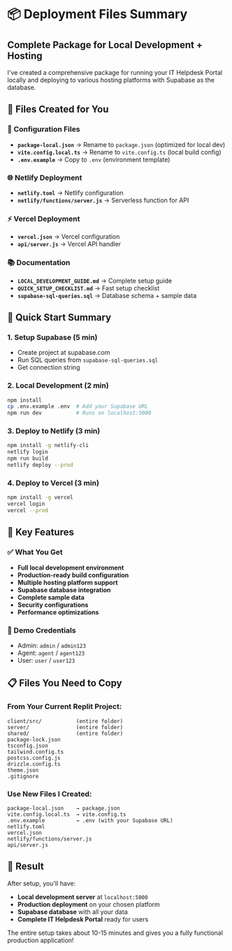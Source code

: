 # 📦 Deployment Files Summary
## Complete Package for Local Development + Hosting

I've created a comprehensive package for running your IT Helpdesk Portal locally and deploying to various hosting platforms with Supabase as the database.

## 📁 Files Created for You

### 🔧 Configuration Files
- **`package-local.json`** → Rename to `package.json` (optimized for local dev)
- **`vite.config.local.ts`** → Rename to `vite.config.ts` (local build config)
- **`.env.example`** → Copy to `.env` (environment template)

### 🌐 Netlify Deployment
- **`netlify.toml`** → Netlify configuration
- **`netlify/functions/server.js`** → Serverless function for API

### ⚡ Vercel Deployment  
- **`vercel.json`** → Vercel configuration
- **`api/server.js`** → Vercel API handler

### 📚 Documentation
- **`LOCAL_DEVELOPMENT_GUIDE.md`** → Complete setup guide
- **`QUICK_SETUP_CHECKLIST.md`** → Fast setup checklist
- **`supabase-sql-queries.sql`** → Database schema + sample data

## 🚀 Quick Start Summary

### 1. Setup Supabase (5 min)
- Create project at supabase.com
- Run SQL queries from `supabase-sql-queries.sql`
- Get connection string

### 2. Local Development (2 min)
```bash
npm install
cp .env.example .env  # Add your Supabase URL
npm run dev           # Runs on localhost:5000
```

### 3. Deploy to Netlify (3 min)
```bash
npm install -g netlify-cli
netlify login
npm run build
netlify deploy --prod
```

### 4. Deploy to Vercel (3 min)
```bash
npm install -g vercel
vercel login  
vercel --prod
```

## 🎯 Key Features

### ✅ What You Get
- **Full local development environment**
- **Production-ready build configuration**
- **Multiple hosting platform support**
- **Supabase database integration**
- **Complete sample data**
- **Security configurations**
- **Performance optimizations**

### 🔐 Demo Credentials
- Admin: `admin` / `admin123`
- Agent: `agent` / `agent123`  
- User: `user` / `user123`

## 📋 Files You Need to Copy

### From Your Current Replit Project:
```
client/src/           (entire folder)
server/               (entire folder)
shared/               (entire folder)
package-lock.json
tsconfig.json
tailwind.config.ts
postcss.config.js
drizzle.config.ts
theme.json
.gitignore
```

### Use New Files I Created:
```
package-local.json    → package.json
vite.config.local.ts  → vite.config.ts
.env.example          → .env (with your Supabase URL)
netlify.toml
vercel.json
netlify/functions/server.js
api/server.js
```

## 🎉 Result

After setup, you'll have:
- **Local development server** at `localhost:5000`
- **Production deployment** on your chosen platform
- **Supabase database** with all your data
- **Complete IT Helpdesk Portal** ready for users

The entire setup takes about 10-15 minutes and gives you a fully functional production application!
